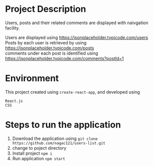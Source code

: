 # Project Description
Users, posts and their related comments are displayed with naivgation facility.

Users are displayed using https://jsonplaceholder.typicode.com/users<br/>
Posts by each user is retrieved by using https://jsonplaceholder.typicode.com/posts<br/>
comments under each post is identified using https://jsonplaceholder.typicode.com/comments?postId=1

# Environment
This project created using `create-react-app`, and developed using 
``` 
React.js
CSS
```

# Steps to run the application
1. Download the application using `git clone https://github.com/nagac121/users-list.git`
2. change to poject directory
3. Install project `npm i`
4. Run application `npm start`